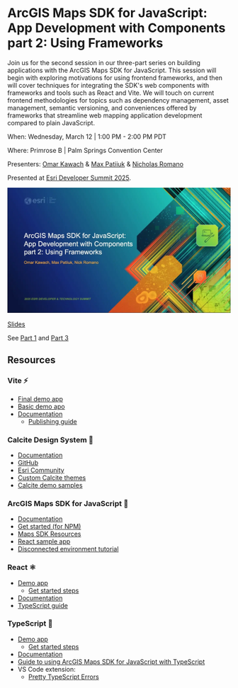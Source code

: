 # ArcGIS Maps SDK for JavaScript: App Development with Components part 2: Using Frameworks

Join us for the second session in our three-part series on building applications
with the ArcGIS Maps SDK for JavaScript. This session will begin with exploring
motivations for using frontend frameworks, and then will cover techniques for
integrating the SDK's web components with frameworks and tools such as React and
Vite. We will touch on current frontend methodologies for topics such as
dependency management, asset management, semantic versioning, and conveniences
offered by frameworks that streamline web mapping application development
compared to plain JavaScript.

When: Wednesday, March 12 | 1:00 PM - 2:00 PM PDT

Where: Primrose B | Palm Springs Convention Center

Presenters: [Omar Kawach](https://github.com/omarkawach) &
[Max Patiiuk](https://github.com/maxpatiiuk) &
[Nicholas Romano](https://github.com/nick-romano)

Presented at [Esri Developer Summit 2025](https://devtechsummit2025.esri.com/).

[![ArcGIS Maps SDK for JavaScript: App Development with Components part 2: Using Frameworks header slide](./assets/header-slide.webp)](https://maxpatiiuk.github.io/esri-dev-summit-presentations/2025/using-components-2)

[Slides](https://maxpatiiuk.github.io/esri-dev-summit-presentations/2025/using-components-2)

See
[Part 1](https://devtechsummit2025.esri.com/flow/esri/25epcdev/deveventportal/page/detailed-agenda/session/1730689428965001R0ur)
and
[Part 3](https://devtechsummit2025.esri.com/flow/esri/25epcdev/deveventportal/page/detailed-agenda/session/1730691473863001d3c1)

## Resources

### Vite ⚡

- [Final demo app](./demo/3-typescript)
- [Basic demo apo](./demo/1-javascript)
- [Documentation](https://vitejs.dev/)
  - [Publishing guide](https://vite.dev/guide/static-deploy)

### Calcite Design System 💎

- [Documentation](https://developers.arcgis.com/calcite-design-system)
- [GitHub](https://github.com/Esri/calcite-components)
- [Esri Community](https://community.esri.com/t5/calcite-design-system/ct-p/calcite-design-system)
- [Custom Calcite themes](https://esrips.github.io/calcite-theme-editor/#theme)
- [Calcite demo samples](https://github.com/EsriDevEvents/dev-tech-summit-demo-templates)

### ArcGIS Maps SDK for JavaScript 📍

- [Documentation](https://developers.arcgis.com/javascript)
- [Get started (for NPM)](https://developers.arcgis.com/javascript/latest/get-started-npm/)
- [Maps SDK Resources](https://github.com/Esri/jsapi-resources)
- [React sample app](https://github.com/Esri/jsapi-resources/tree/main/component-samples/map-components/samples/react)
- [Disconnected environment tutorial](https://developers.arcgis.com/javascript/latest/disconnected-environment/)

### React ⚛️

- [Demo app](./demo/2-react)
  - [Get started steps](./demo/2-react/README.md#key-changes-from-1-javascript)
- [Documentation](https://reactjs.org/)
- [TypeScript guide](https://developers.arcgis.com/javascript/latest/get-started-react/#bonus-typescript)

### TypeScript 🦾

- [Demo app](./demo/3-typescript)
  - [Get started steps](./demo/3-typescript/README.md#key-changes-from-2-react)
- [Documentation](https://www.typescriptlang.org)
- [Guide to using ArcGIS Maps SDK for JavaScript with TypeScript](https://developers.arcgis.com/javascript/latest/guide/typescript-setup/)
- VS Code extension:
  - [Pretty TypeScript Errors](https://marketplace.visualstudio.com/items?itemName=yoavbls.pretty-ts-errors)
